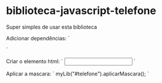 # biblioteca-javascript-telefone

Super simples de usar esta biblioteca

Adicionar dependências:
´
<script type="text/javascript" src="biblioteca.js"></script>
<script src="https://ajax.googleapis.com/ajax/libs/jquery/2.1.1/jquery.min.js"></script>
<script src="https://cdnjs.cloudflare.com/ajax/libs/jquery.mask/1.14.11/jquery.mask.min.js"></script>
´

Criar o elemento html:
´
<input type="text" id="telefone" />
´

Aplicar a mascara:
´
myLib("#telefone").aplicarMascara();
´